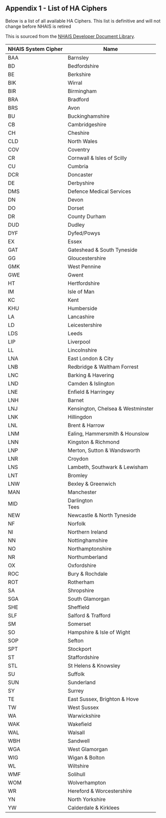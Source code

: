 ## Appendix 1 - List of HA Ciphers

Below is a list of all available HA Ciphers.  This list is definitive and will not change before NHAIS is retired

This is sourced from the
[NHAIS Developer Document Library](https://digital.nhs.uk/services/nhais/nhais-developer-document-library).


| NHAIS System Cipher | Name                              |
|---------------------|-----------------------------------|
| BAA                 | Barnsley                          |
| BD                  | Bedfordshire                      |
| BE                  | Berkshire                         |
| BIK                 | Wirral                            |
| BIR                 | Birmingham                        |
| BRA                 | Bradford                          |
| BRS                 | Avon                              |
| BU                  | Buckinghamshire                   |
| CB                  | Cambridgeshire                    |
| CH                  | Cheshire                          |
| CLD                 | North Wales                       |
| COV                 | Coventry                          |
| CR                  | Cornwall & Isles of Scilly        |
| CU                  | Cumbria                           |
| DCR                 | Doncaster                         |
| DE                  | Derbyshire                        |
| DMS                 | Defence Medical Services          |
| DN                  | Devon                             |
| DO                  | Dorset                            |
| DR                  | County Durham                     |
| DUD                 | Dudley                            |
| DYF                 | Dyfed/Powys                       |
| EX                  | Essex                             |
| GAT                 | Gateshead & South Tyneside        |
| GG                  | Gloucestershire                   |
| GMK                 | West Pennine                      |
| GWE                 | Gwent                             |
| HT                  | Hertfordshire                     |
| IM                  | Isle of Man                       |
| KC                  | Kent                              |
| KHU                 | Humberside                        |
| LA                  | Lancashire                        |
| LD                  | Leicestershire                    |
| LDS                 | Leeds                             |
| LIP                 | Liverpool                         |
| LL                  | Lincolnshire                      |
| LNA                 | East London & City                |
| LNB                 | Redbridge & Waltham Forrest       |
| LNC                 | Barking & Havering                |
| LND                 | Camden & Islington                |
| LNE                 | Enfield & Harringey               |
| LNH                 | Barnet                            |
| LNJ                 | Kensington, Chelsea & Westminster |
| LNK                 | Hillingdon                        |
| LNL                 | Brent & Harrow                    |
| LNM                 | Ealing, Hammersmith & Hounslow    |
| LNN                 | Kingston & Richmond               |
| LNP                 | Merton, Sutton & Wandsworth       |
| LNR                 | Croydon                           |
| LNS                 | Lambeth, Southwark & Lewisham     |
| LNT                 | Bromley                           |
| LNW                 | Bexley & Greenwich                |
| MAN                 | Manchester                        |
| MID                 | Darlington<br>Tees                |
| NEW                 | Newcastle & North Tyneside        |
| NF                  | Norfolk                           |
| NI                  | Northern Ireland                  |
| NN                  | Nottinghamshire                   |
| NO                  | Northamptonshire                  |
| NR                  | Northumberland                    |
| OX                  | Oxfordshire                       |
| ROC                 | Bury & Rochdale                   |
| ROT                 | Rotherham                         |
| SA                  | Shropshire                        |
| SGA                 | South Glamorgan                   |
| SHE                 | Sheffield                         |
| SLF                 | Salford & Trafford                |
| SM                  | Somerset                          |
| SO                  | Hampshire & Isle of Wight         |
| SOP                 | Sefton                            |
| SPT                 | Stockport                         |
| ST                  | Staffordshire                     |
| STL                 | St Helens & Knowsley              |
| SU                  | Suffolk                           |
| SUN                 | Sunderland                        |
| SY                  | Surrey                            |
| TE                  | East Sussex, Brighton & Hove      |
| TW                  | West Sussex                       |
| WA                  | Warwickshire                      |
| WAK                 | Wakefield                         |
| WAL                 | Walsall                           |
| WBH                 | Sandwell                          |
| WGA                 | West Glamorgan                    |
| WIG                 | Wigan & Bolton                    |
| WL                  | Wiltshire                         |
| WMF                 | Solihull                          |
| WOM                 | Wolverhampton                     |
| WR                  | Hereford & Worcestershire         |
| YN                  | North Yorkshire                   |
| YW                  | Calderdale & Kirklees             |
      
